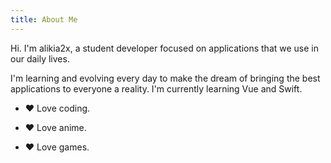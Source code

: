 ```yaml
---
title: About Me
---
```


Hi. I'm alikia2x, a student developer focused on applications that we use in our daily lives.

I'm learning and evolving every day to make the dream of bringing the best applications to everyone a reality. I'm currently learning Vue and Swift.

- ❤️ Love coding.

- ❤️ Love anime.

- ❤️ Love games.
